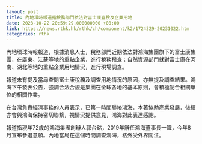 ```yaml
---
layout: post
title: 內地環時報道指稅務部門依法對富士康查稅及企業用地
date: 2023-10-22 20:59:29.000000000 +08:00
link: https://news.rthk.hk/rthk/ch/component/k2/1724329-20231022.htm
categories: rthk
---
```


內地環球時報報道，根據消息人士，稅務部門近期依法對鴻海集團旗下的富士康集團，在廣東、江蘇等地的重點企業，進行稅務稽查；自然資源部門就對富士康在河南、湖北等地的重點企業用地情況，進行現場調查。

報道未有提及當局查閱富士康稅務及調查用地情況的原因，亦無提及調查結果。鴻海下午發表公告，強調合法合規是集團在全球各地的基本原則，會積極配合相關單位的相關作業。

在台灣負責經濟事務的人員表示，已第一時間聯絡鴻海，本著協助產業發展，後續亦會與鴻海保持密切聯繫，視情況提供意見，鴻海對此表達感謝。

報道指現年72歲的鴻海集團創辦人郭台銘，2019年辭任鴻海董事長一職，今年8月宣布參選意願。內地當局在這個時間調查鴻海，格外受外界關注。

